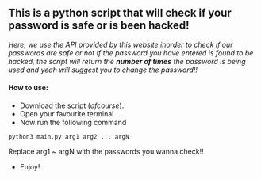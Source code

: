 ## This is a python script that will check if your password is safe or is been hacked!

_Here, we use the API provided by [this](https://haveibeenpwned.com/Passwords) website inorder to check if our passwords are safe or not_
_If the password you have entered is found to be hacked, the script will return the **number of times** the password is being used and yeah will suggest you to change the password!!_

#### How to use:
  * Download the script (_ofcourse_).
  * Open your favourite terminal.
  * Now run the following command 
  
  ```
  python3 main.py arg1 arg2 ... argN 
 
 ```
  Replace  arg1 ~ argN with the passwords you wanna check!!
  * Enjoy!
